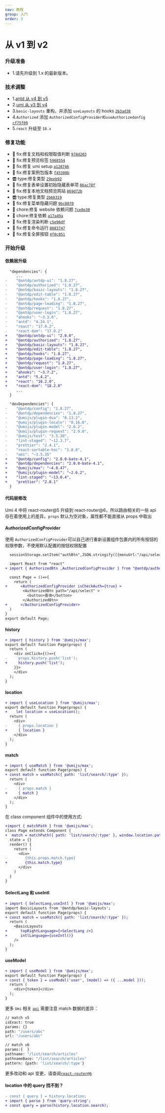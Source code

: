 ```yaml
---
nav: 教程
group: 入门
order: 3
---
```


# 从 v1 到 v2

### 升级准备

- 1.请先升级到 1.x 的最新版本。

### 技术调整

- 1.[antd 从 v4 到 v5](https://ant.design/docs/react/migration-v5-cn)
- 2.[umi 从 v3 到 v4](https://umijs.org/docs/introduce/upgrade-to-umi-4)
- 3.`basic-layouts` 重构，并添加 `useLayouts` 的 hooks [`2b3ad38`](https://github.com/antdpro/antdp/commit/2b3ad38deca0b31b9f575980bf1239249ae738b5)
- 4.`Authorized` 添加 `AuthorizedConfigProvider和useAuthorizedonfig` [`cf75f09`](https://github.com/antdpro/antdp/commit/cf75f096ad0646a1e831f45141cc7c84c1442c2d)
- 5.`react` 升级至 `18.x`

### 修复功能

- 🐞 fix:修复文档和权限取值判断 [`978d203`](https://github.com/antdpro/antdp/commit/978d2038c395d0252bb4409973703d776c10213c)
- 🐞 fix:修复预览标签 [`5968554`](https://github.com/antdpro/antdp/commit/5968554197f09bd5d8b1f75331f2102bf38e4ec2)
- 🐞 fix:修复 umi setup [`a128746`](https://github.com/antdpro/antdp/commit/a128746362ad5804d0e94c9e9be0daff1a1b5cf3)
- 🐞 fix:修复案例包版本 [`f45300b`](https://github.com/antdpro/antdp/commit/f45300b90841b2435745c9a3460fd74c2131383b)
- 🆎 type:修复类型 [`29eeb92`](https://github.com/antdpro/antdp/commit/29eeb926c64a1958d7e8723462b75d28bddb1c90)
- 🐞 fix:修复表单设置初始隐藏表单项 [`86ac78f`](https://github.com/antdpro/antdp/commit/86ac78f4af5c7409c981501f633b60989d5c97b0)
- 🐞 fix:修复本地文档预览网站 [`869d72b`](https://github.com/antdpro/antdp/commit/869d72bc69132fd5b4f2faa4044ffd923e8f16ce)
- 🆎 type:修复类型 [`2b68319`](https://github.com/antdpro/antdp/commit/2b683192c1f3af1fed393c6329e8789ad09b986a)
- 🐞 fix:修复菜单隐藏问题 [`9bc0070`](https://github.com/antdpro/antdp/commit/9bc00702e76eb8548dc7f0f9022afffa804f85cf)
- 💄 chore:修复 website 依赖问题 [`7ce8e30`](https://github.com/antdpro/antdp/commit/7ce8e301a0880b36d9ef923f3c4e4477663dafe7)
- 💄 chore:修复依赖 [`a17a49a`](https://github.com/antdpro/antdp/commit/a17a49acae6e63cf38a0c8fb8941b8cb902652b9)
- 🐞 fix:修复渲染判断 [`c5e96df`](https://github.com/antdpro/antdp/commit/c5e96df0d50922ce08beef55844a0efe76735bbc)
- 🐞 fix:修复命令运行 [`8083747`](https://github.com/antdpro/antdp/commit/80837475fd9b8aa177d53a99ef8b41cc12b93273)
- 🐞 fix:修复全屏按钮 [`4f0c851`](https://github.com/antdpro/antdp/commit/4f0c8515a5467e776bc243b33f8ac67fec6c5523)

### 开始升级

#### 依赖层升级

```diff
  "dependencies": {
     ...
-    "@antdp/antdp-ui": "1.8.27",
-    "@antdp/authorized": "1.8.27",
-    "@antdp/basic-layouts": "1.8.27",
-    "@antdp/edit-table": "1.8.27",
-    "@antdp/hooks": "1.8.27",
-    "@antdp/page-loading": "1.8.27",
-    "@antdp/request": "1.8.27",
-    "@antdp/user-login": "1.8.27",
-    "ahooks": "~3.3.0",
-    "antd": "4.24.1",
-    "react": "17.0.2",
-    "react-dom": "17.0.2"
+    "@antdp/antdp-ui": "2.0.0",
+    "@antdp/authorized": "1.8.27",
+    "@antdp/basic-layouts": "1.8.27",
+    "@antdp/edit-table": "1.8.27",
+    "@antdp/hooks": "1.8.27",
+    "@antdp/page-loading": "1.8.27",
+    "@antdp/request": "1.8.27",
+    "@antdp/user-login": "1.8.27",
+    "ahooks": "~3.7.2",
+    "antd": "5.4.2",
+    "react": "18.2.0",
+    "react-dom": "18.2.0"
     ...
  }
```

```diff
  "devDependencies": {
-    "@antdp/config": "1.8.27",
-    "@antdp/dependencies": "1.8.27",
-    "@umijs/plugin-dva": "0.13.2",
-    "@umijs/plugin-locale": "0.16.0",
-    "@umijs/plugin-model": "2.6.2",
-    "@umijs/plugin-request": "2.9.0",
-    "@umijs/test": "3.5.20",
-    "lint-staged": "~12.3.7",
-    "prettier": "2.4.1",
-    "react-sortable-hoc": "2.0.0",
-    "umi": "~3.5.35"
+    "@antdp/config": "2.0.0-bate-4.1",
+    "@antdp/dependencies": "2.0.0-bate-4.1",
+    "@umijs/max": "~4.0.47",
+    "@umijs/plugin-model": "~2.6.2",
+    "lint-staged": "~13.0.4",
+    "prettier": "2.8.1"
  }
```

#### 代码层修改

Umi 4 中将 react-router@5 升级到 react-router@6，所以路由相关的一些 api 存在着使用上的差异。`props` 默认为空对象，属性都不能直接从 props 中取出

#### AuthorizedConfigProvider

使用 `AuthorizedConfigProvider`可以自己进行重新设置组件包裹内的所有按钮的权限参数，不使用默认配置的按钮权限配置

```diff
  sessionStorage.setItem("authBtn",JSON.stringify([{menuUrl:"/api/select"}]))

  import React from "react"
+ import { AuthorizedBtn ,AuthorizedConfigProvider } from "@antdp/authorized"

  const Page = ()=>{
    return (
+      <AuthorizedConfigProvider isCheckAuth={true} >
        <AuthorizedBtn path="/api/select" >
          <button>查询</button>
        </AuthorizedBtn>
+      </AuthorizedConfigProvider>
  )
}
export default Page;
```

#### history

```diff
+ import { history } from '@umijs/max';
export default function Page(props) {
  return (
    <div onClick={()=>{
-     props.history.push('list');
+     history.push('list');
    }}>
    </div>
  );
}
```

#### location

```diff
+ import { useLocation } from '@umijs/max';
export default function Page(props) {
+    let location = useLocation();
  return (
    <div>
-     { props.location }
+     { location }
    </div>
  );
}
```

#### match

```diff
+ import { useMatch } from '@umijs/max';
export default function Page(props) {
+ const match = useMatch({ path: 'list/search/:type' });
  return (
    <div>
-     { props.match }
+     { match }
    </div>
  );
}
```

在 class component 组件中的使用方式:

```diff
+import { matchPath } from '@umijs/max';
class Page extends Component {
+  match = matchPath({ path: 'list/search/:type' }, window.location.pathname);
  state = {}
  render() {
    return (
      <div>
-        {this.props.match.type}
+        {this.match.type}
      </div>
    )
  }
}
```

#### SelectLang 和 useIntl

```diff
+ import { SelectLang,useIntl } from '@umijs/max';
import BasicLayouts from '@antdp/basic-layouts';
export default function Page(props) {
+ const match = useMatch({ path: 'list/search/:type' });
  return (
    <BasicLayouts
+      topRightLanguage={<SelectLang />}
+      intlLanguage={useIntl()}
    />
  );
}
```

#### useModel

```diff
+ import { useModel } from '@umijs/max';
export default function Page(props) {
+ const { token } = useModel('user', (model) => ({ ...model }));
  return (
    <div>{token}</div>
  );
}
```

更多 `Umi` 相关 [`api`](https://umijs.org/docs/api/api)
需要注意 match 数据的差异：

```bash
// match v5
isExact: true
params: {}
path: "/users/abc"
url: "/users/abc"

// match v6
params:{  }
pathname: "/list/search/articles"
pathnameBase: "/list/search/articles"
pattern: {path: 'list/search/:type'}
```

更多改动和 api 变更，请查阅[`react-router@6`](https://reactrouter.com/en/6.10.0)

#### location 中的 query 找不到？

```diff
- const { query } = history.location;
+ import { parse } from 'query-string';
+ const query = parse(history.location.search);
```
